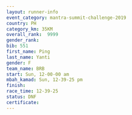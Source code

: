 ```yaml
---
layout: runner-info 
event_category: mantra-summit-challenge-2019 
country: PH
category_km: 35KM 
overall_rank:  9999
gender_rank: 
bib: 551
first_name: Ping
last_name: Yanti
gender: F
team_name: BRB
start: Sun, 12-00-00 am
mbah_kamad: Sun, 12-39-25 pm
finish: 
race_time: 12-39-25
status: DNF
certificate: 
---
```

